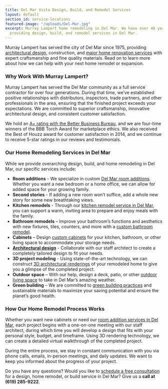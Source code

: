 ```yaml
---
title: Del Mar Vista Design, Build, and Remodel Services
layout: default
section_id: service-locations
featured-image: "/uploads/Del-Mar.jpg"
excerpt: Murray Lampert home remodeling in Del Mar. We have over 40 years experience
  providing design, build, and remodel services in Del Mar.
---
```


Murray Lampert has served the city of Del Mar since 1975, providing [architectural design](/san-diego-architectural-design-services), construction, and [major home renovation services](/major-renovations) with expert craftsmanship and fine quality materials. Read on to learn more about how we can help with your next home remodel or expansion.

### Why Work With Murray Lampert?

Murray Lampert has served the Del Mar community as a full service contractor for over four generations. During that time, we’ve established positive relationships with distributors, inspectors, trade partners, and other professionals in the area, ensuring that the finished project exceeds your expectations. We are committed to superior craftsmanship, innovative architectural design, and consistent customer satisfaction.

We hold an [A+ rating with the Better Business Bureau](https://www.bbb.org/sdoc/business-reviews/construction-and-remodeling-services/murray-lampert-design-build-remodel-in-san-diego-ca-100554/#bbbonlineclick), and we are four-time winners of the BBB Torch Award for marketplace ethics. We also received the Best of Houzz award for customer satisfaction in 2014, and we continue to receive 5-star ratings in our reviews and testimonials.

### Our Home Remodeling Services in Del Mar

While we provide overarching design, build, and home remodeling in Del Mar, our specific services include:

- **Room additions** - We specialize in custom [Del Mar room additions](/room-additions-del-mar-del-mar). Whether you want a new bedroom or a home office, we can allow for added space for your growing family.
- **Second stories** - If adding a new room won’t suffice, add a whole new story for some new breathtaking views.
- **Kitchen remodels** - Through our [kitchen remodel service in Del Mar](/kitchen-remodeling-del-mar), you can support a warm, inviting area to prepare and enjoy meals with the family.
- **Bathroom remodels** – Improve your bathroom’s functions and aesthetics with new fixtures, tiles, counters, and more with a [custom bathroom remodel](/san-diego-bathroom-remodeling-services).
- **Cabinets** – Design [custom cabinets](/san-diego-custom-cabinet-construction-services) for your kitchen, bathroom, or other living space to accommodate your storage needs.
- **[Architectural design](/san-diego-architectural-design-services)** - Collaborate with our staff architect to create a completely tailored design to fit your needs.
- **3D project modeling** - Using state-of-the-art technology, we can construct [3D architectural renderings](/3d-architectural-rendering-services) of your remodeled home to give you a glimpse of the completed project.
- **Outdoor space** – With our help, design a deck, patio, or other [outdoor living space](/san-diego-outdoor-living-space-design/) to take in Del Mar’s amazing weather.
- **Green building** – We are committed to [green building practices](/san-diego-green-home-construction/) and sustainable materials to maximize your saving potential and ensure the planet’s good health.

### How Our Home Remodel Process Works

Whether you want new cabinets or need our [room addition services in Del Mar](/room-addition-del-mar), each project begins with a one-on-one meeting with our staff architect, during which time you will develop a design that fits with your personal style, budget, and timeframe. Using 3D rendering technology, we can create a detailed virtual walkthrough of the completed project.

During the entire process, we stay in constant communication with you via phone calls, emails, in-person meetings, and daily updates. We want to keep you informed about the progress of your project.

Do you have any questions? Would you like to [schedule a free consultation](#quick-contact) for a design, home remodel, or build service in Del Mar? Give us a **call at (619) 285-9222**.

